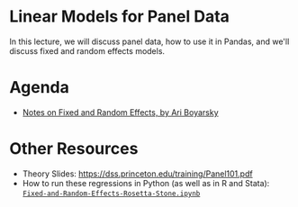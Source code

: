 Linear Models for Panel Data
============================

In this lecture, we will discuss panel data, how to use it in Pandas, and we'll discuss fixed and random effects models.


# Agenda

- [Notes on Fixed and Random Effects, by Ari Boyarsky](./Panel.pdf)

# Other Resources 

 
 - Theory Slides: https://dss.princeton.edu/training/Panel101.pdf
 - How to run these regressions in Python (as well as in R and Stata): [`Fixed-and-Random-Effects-Rosetta-Stone.ipynb`](./Fixed-and-Random-Effects-Rosetta-Stone.ipynb)
